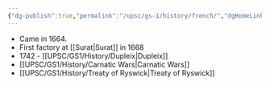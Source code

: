 ```yaml
---
{"dg-publish":true,"permalink":"/upsc/gs-1/history/french/","dgHomeLink":true,"dgPassFrontmatter":false}
---
```


- Came in 1664. 
- First factory at [[Surat|Surat]] in 1668
- 1742 - [[UPSC/GS1/History/Dupleix|Dupleix]]
- [[UPSC/GS1/History/Carnatic Wars|Carnatic Wars]]
- [[UPSC/GS1/History/Treaty of Ryswick|Treaty of Ryswick]]